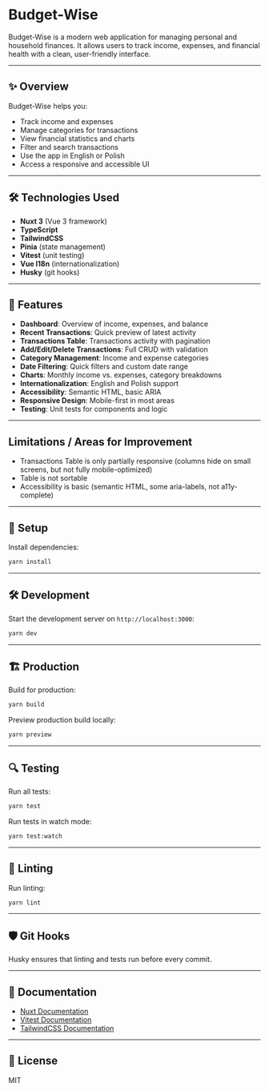 # Budget-Wise

Budget-Wise is a modern web application for managing personal and household finances. It allows users to track income, expenses, and financial health with a clean, user-friendly interface.

---

## ✨ Overview

Budget-Wise helps you:
- Track income and expenses
- Manage categories for transactions
- View financial statistics and charts
- Filter and search transactions
- Use the app in English or Polish
- Access a responsive and accessible UI

---

## 🛠️ Technologies Used

- **Nuxt 3** (Vue 3 framework)
- **TypeScript**
- **TailwindCSS**
- **Pinia** (state management)
- **Vitest** (unit testing)
- **Vue I18n** (internationalization)
- **Husky** (git hooks)

---

## 🚩 Features

- **Dashboard**: Overview of income, expenses, and balance
- **Recent Transactions**: Quick preview of latest activity
- **Transactions Table**: Transactions activity with pagination
- **Add/Edit/Delete Transactions**: Full CRUD with validation
- **Category Management**: Income and expense categories
- **Date Filtering**: Quick filters and custom date range
- **Charts**: Monthly income vs. expenses, category breakdowns
- **Internationalization**: English and Polish support
- **Accessibility**: Semantic HTML, basic ARIA
- **Responsive Design**: Mobile-first in most areas
- **Testing**: Unit tests for components and logic

---

## Limitations / Areas for Improvement
- Transactions Table is only partially responsive (columns hide on small screens, but not fully mobile-optimized)
- Table is not sortable
- Accessibility is basic (semantic HTML, some aria-labels, not a11y-complete)

---

## 🚀 Setup

Install dependencies:

```sh
yarn install
```

---

## 🛠 Development

Start the development server on `http://localhost:3000`:

```sh
yarn dev
```

---

## 🏗️ Production

Build for production:

```sh
yarn build
```

Preview production build locally:

```sh
yarn preview
```

---

## 🔍 Testing

Run all tests:

```sh
yarn test
```

Run tests in watch mode:

```sh
yarn test:watch
```

---

## 🧹 Linting

Run linting:

```sh
yarn lint
```

---

## 🛡️ Git Hooks

Husky ensures that linting and tests run before every commit.

---

## 📖 Documentation

- [Nuxt Documentation](https://nuxt.com/docs)
- [Vitest Documentation](https://vitest.dev)
- [TailwindCSS Documentation](https://tailwindcss.com)

---

## 📝 License

MIT

